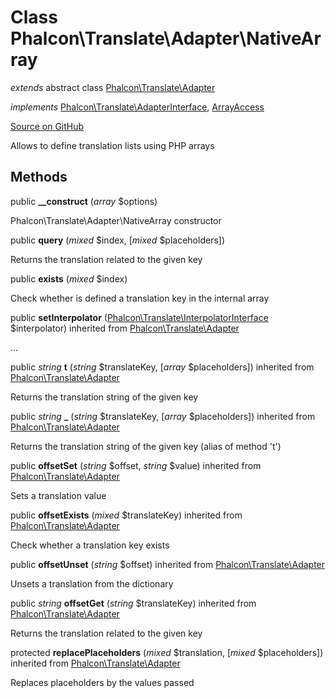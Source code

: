 # Class **Phalcon\\Translate\\Adapter\\NativeArray**

*extends* abstract class [Phalcon\Translate\Adapter](/en/3.1/api/Phalcon_Translate_Adapter)

*implements* [Phalcon\Translate\AdapterInterface](/en/3.1/api/Phalcon_Translate_AdapterInterface), [ArrayAccess](http://php.net/manual/en/class.arrayaccess.php)

<a href="https://github.com/phalcon/cphalcon/blob/master/phalcon/translate/adapter/nativearray.zep" class="btn btn-default btn-sm">Source on GitHub</a>

Allows to define translation lists using PHP arrays


## Methods
public  **__construct** (*array* $options)

Phalcon\\Translate\\Adapter\\NativeArray constructor



public  **query** (*mixed* $index, [*mixed* $placeholders])

Returns the translation related to the given key



public  **exists** (*mixed* $index)

Check whether is defined a translation key in the internal array



public  **setInterpolator** ([Phalcon\Translate\InterpolatorInterface](/en/3.1/api/Phalcon_Translate_InterpolatorInterface) $interpolator) inherited from [Phalcon\Translate\Adapter](/en/3.1/api/Phalcon_Translate_Adapter)

...


public *string* **t** (*string* $translateKey, [*array* $placeholders]) inherited from [Phalcon\Translate\Adapter](/en/3.1/api/Phalcon_Translate_Adapter)

Returns the translation string of the given key



public *string* **_** (*string* $translateKey, [*array* $placeholders]) inherited from [Phalcon\Translate\Adapter](/en/3.1/api/Phalcon_Translate_Adapter)

Returns the translation string of the given key (alias of method 't')



public  **offsetSet** (*string* $offset, *string* $value) inherited from [Phalcon\Translate\Adapter](/en/3.1/api/Phalcon_Translate_Adapter)

Sets a translation value



public  **offsetExists** (*mixed* $translateKey) inherited from [Phalcon\Translate\Adapter](/en/3.1/api/Phalcon_Translate_Adapter)

Check whether a translation key exists



public  **offsetUnset** (*string* $offset) inherited from [Phalcon\Translate\Adapter](/en/3.1/api/Phalcon_Translate_Adapter)

Unsets a translation from the dictionary



public *string* **offsetGet** (*string* $translateKey) inherited from [Phalcon\Translate\Adapter](/en/3.1/api/Phalcon_Translate_Adapter)

Returns the translation related to the given key



protected  **replacePlaceholders** (*mixed* $translation, [*mixed* $placeholders]) inherited from [Phalcon\Translate\Adapter](/en/3.1/api/Phalcon_Translate_Adapter)

Replaces placeholders by the values passed



